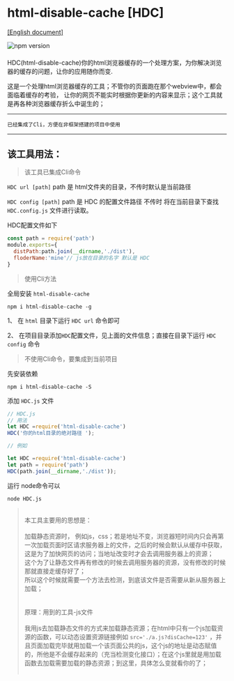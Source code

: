 # html-disable-cache   [HDC]

[[English document]](./ENREADME.md)

![npm version](https://img.shields.io/badge/npm-0.1.6-brightgreen.svg)
####
HDC(html-disable-cache)你的html浏览器缓存的一个处理方案，为你解决浏览器的缓存的问题，让你的应用随你而变.

这是一个处理html浏览器缓存的工具；不管你的页面跑在那个webview中，都会面临着缓存的考验，
让你的网页不能实时根据你更新的内容来显示；这个工具就是再各种浏览器缓存折么中诞生的；

---
`已经集成了Cli，方便在非框架搭建的项目中使用`

---
## 该工具用法：
>该工具已集成Cli命令

 `HDC url [path]` path 是 html文件夹的目录，不传时默认是当前路径


 `HDC config [path]` path 是 HDC 的配置文件路径 不传时 将在当前目录下查找 `HDC.config.js` 文件进行读取。

HDC配置文件如下
````js
const path = require('path')
module.exports={
  distPath:path.join(__dirname,'./dist'),
  floderName:'mine'// js放在目录的名字 默认是 HDC
}
````
>使用Cli方法


全局安装 `html-disable-cache` 

````
npm i html-disable-cache -g
````
 

1、 在 `html` 目录下运行 `HDC url` 命令即可 

2、 在项目目录添加`HDC`配置文件，见上面的文件信息；直接在目录下运行 `HDC config` 命令

>不使用Cli命令，要集成到当前项目

先安装依赖
````
npm i html-disable-cache -S
````
添加 `HDC.js` 文件
````js
// HDC.js
// 用法
let HDC =require('html-disable-cache')
HDC('你的html目录的绝对路径 ');

// 例如

let HDC =require('html-disable-cache')
let path = require('path')
HDC(path.join(__dirname,'./dist'));
````
运行 node命令可以
````
node HDC.js
````
><br>本工具主要用的思想是：<br><br>
加载静态资源时，
例如js，css；若是地址不变，浏览器短时间内只会再第一次加载页面时区请求服务器上的文件，之后的时候会默认从缓存中获取，这是为了加快网页的访问；当地址改变时才会去调用服务器上的资源；<BR>
这个为了让静态文件再有修改的时候去调用服务器的资源，没有修改的时候那就直接走缓存好了；<br>
所以这个时候就需要一个方法去检测，到底该文件是否需要从新从服务器上加载；<br><br><br>
原理：用到的工具-js文件<br><br>
我用js去加载静态文件的方式来加载静态资源；在html中只有一个js加载资源的函数，可以动态设置资源链接例如 `src='./a.js?disCache=123'` ，并且页面加载完毕就用加载一个该页面公共的js，这个js的地址是动态赋值的，所他是不会缓存起来的（充当检测变化接口）；在这个js里就是用加载函数去加载需要加载的静态资源；到这里，具体怎么变就看你的了；<br><br>

